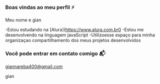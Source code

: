  ### Boas vindas ao meu perfil ⚡
 
Meu nome e gian

-Estou estudando na [Alura](https://www.alura.com.br0
-Estou me desenvolvendo na linguagem javaScript
-Utilizoesse espaço para minha organizaçao compartilhamento dos meus projetos desenvolvidos

### Você pode entrar em contato comigo 📬

giannareba400@gmail.com

gian

